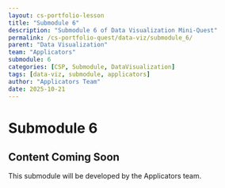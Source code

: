 ```yaml
---
layout: cs-portfolio-lesson
title: "Submodule 6"
description: "Submodule 6 of Data Visualization Mini-Quest"
permalink: /cs-portfolio-quest/data-viz/submodule_6/
parent: "Data Visualization"
team: "Applicators"
submodule: 6
categories: [CSP, Submodule, DataVisualization]
tags: [data-viz, submodule, applicators]
author: "Applicators Team"
date: 2025-10-21
---
```


# Submodule 6

## Content Coming Soon
This submodule will be developed by the Applicators team.

